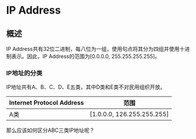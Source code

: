 # IP Address

## 概述

IP Address共有32位二进制，每八位为一组，使用句点将其分为四组并使用十进制表示。因此，IP Address的范围为[0.0.0.0, 255.255.255.255]。

### IP地址的分类
IP地址共有A、B、C、D、E五类，其中D类和E类不对民用组织开放。

| Internet Protocol Address | 范围 |
| -- | -- |
| A类 | [1.0.0.0, 126.255.255.255] |


那么应该如何区分ABC三类IP地址呢？